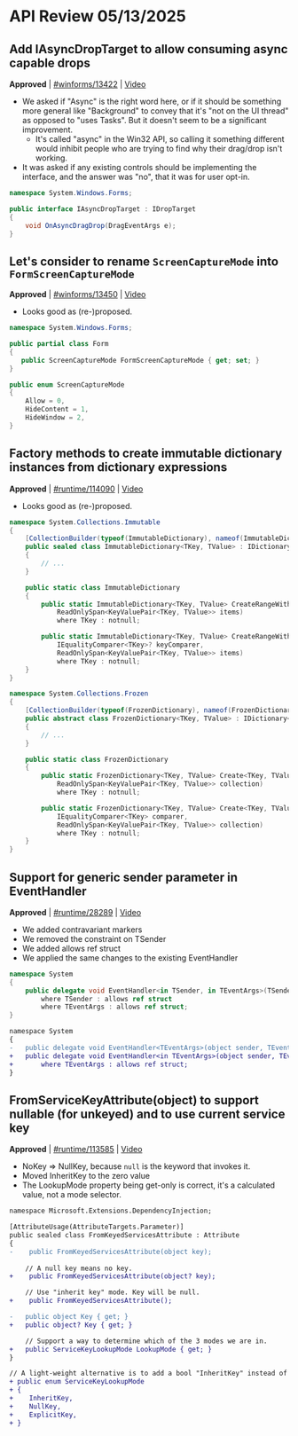 # API Review 05/13/2025

## Add IAsyncDropTarget to allow consuming async capable drops

**Approved** | [#winforms/13422](https://github.com/dotnet/winforms/issues/13422#issuecomment-2877417336) | [Video](https://www.youtube.com/watch?v=-RZ9Shk31h4&t=0h0m0s)

* We asked if "Async" is the right word here, or if it should be something more general like "Background" to convey that it's "not on the UI thread" as opposed to "uses Tasks".  But it doesn't seem to be a significant improvement.
  * It's called "async" in the Win32 API, so calling it something different would inhibit people who are trying to find why their drag/drop isn't working.
* It was asked if any existing controls should be implementing the interface, and the answer was "no", that it was for user opt-in.

```C#
namespace System.Windows.Forms;

public interface IAsyncDropTarget : IDropTarget
{
    void OnAsyncDragDrop(DragEventArgs e);
}
```
## Let's consider to rename `ScreenCaptureMode` into `FormScreenCaptureMode`

**Approved** | [#winforms/13450](https://github.com/dotnet/winforms/issues/13450#issuecomment-2877435823) | [Video](https://www.youtube.com/watch?v=-RZ9Shk31h4&t=0h23m37s)

* Looks good as (re-)proposed.

```C#
namespace System.Windows.Forms;

public partial class Form
{
   public ScreenCaptureMode FormScreenCaptureMode { get; set; }
}

public enum ScreenCaptureMode
{
    Allow = 0,
    HideContent = 1,
    HideWindow = 2,
}
```
## Factory methods to create immutable dictionary instances from dictionary expressions

**Approved** | [#runtime/114090](https://github.com/dotnet/runtime/issues/114090#issuecomment-2877466502) | [Video](https://www.youtube.com/watch?v=-RZ9Shk31h4&t=0h30m18s)

* Looks good as (re-)proposed.

```C#
namespace System.Collections.Immutable
{
    [CollectionBuilder(typeof(ImmutableDictionary), nameof(ImmutableDictionary.CreateRangeWithOverwrite))]
    public sealed class ImmutableDictionary<TKey, TValue> : IDictionary<TKey, TValue> //, ...
    {
        // ...
    }

    public static class ImmutableDictionary
    {
        public static ImmutableDictionary<TKey, TValue> CreateRangeWithOverwrite<TKey, TValue>(
            ReadOnlySpan<KeyValuePair<TKey, TValue>> items)
            where TKey : notnull;

        public static ImmutableDictionary<TKey, TValue> CreateRangeWithOverwrite<TKey, TValue>(
            IEqualityComparer<TKey>? keyComparer,
            ReadOnlySpan<KeyValuePair<TKey, TValue>> items)
            where TKey : notnull;
    }
}

namespace System.Collections.Frozen
{
    [CollectionBuilder(typeof(FrozenDictionary), nameof(FrozenDictionary.Create))]
    public abstract class FrozenDictionary<TKey, TValue> : IDictionary<TKey, TValue> //, ...
    {
        // ...
    }

    public static class FrozenDictionary
    {
        public static FrozenDictionary<TKey, TValue> Create<TKey, TValue>(
            ReadOnlySpan<KeyValuePair<TKey, TValue>> collection)
            where TKey : notnull;

        public static FrozenDictionary<TKey, TValue> Create<TKey, TValue>(
            IEqualityComparer<TKey> comparer,
            ReadOnlySpan<KeyValuePair<TKey, TValue>> collection)
            where TKey : notnull;
    }
}
```
## Support for generic sender parameter in EventHandler

**Approved** | [#runtime/28289](https://github.com/dotnet/runtime/issues/28289#issuecomment-2877604945) | [Video](https://www.youtube.com/watch?v=-RZ9Shk31h4&t=0h42m6s)

* We added contravariant markers
* We removed the constraint on TSender
* We added allows ref struct
* We applied the same changes to the existing EventHandler<T>

```C#
namespace System
{
    public delegate void EventHandler<in TSender, in TEventArgs>(TSender sender, TEventArgs e)
        where TSender : allows ref struct
        where TEventArgs : allows ref struct;
}
```

```diff
namespace System
{
-   public delegate void EventHandler<TEventArgs>(object sender, TEventArgs e);
+   public delegate void EventHandler<in TEventArgs>(object sender, TEventArgs e)
+       where TEventArgs : allows ref struct;
}
```
## FromServiceKeyAttribute(object) to support nullable (for unkeyed) and to use current service key

**Approved** | [#runtime/113585](https://github.com/dotnet/runtime/issues/113585#issuecomment-2877638542) | [Video](https://www.youtube.com/watch?v=-RZ9Shk31h4&t=1h37m55s)


* NoKey => NullKey, because `null` is the keyword that invokes it.
* Moved InheritKey to the zero value
* The LookupMode property being get-only is correct, it's a calculated value, not a mode selector.

```diff
namespace Microsoft.Extensions.DependencyInjection;

[AttributeUsage(AttributeTargets.Parameter)]
public sealed class FromKeyedServicesAttribute : Attribute
{
-    public FromKeyedServicesAttribute(object key);
    
    // A null key means no key.
+    public FromKeyedServicesAttribute(object? key);

    // Use "inherit key" mode. Key will be null.
+    public FromKeyedServicesAttribute();

-   public object Key { get; }
+   public object? Key { get; }

    // Support a way to determine which of the 3 modes we are in.
+   public ServiceKeyLookupMode LookupMode { get; }
}

// A light-weight alternative is to add a bool "InheritKey" instead of an enum. The Key property would be null when true.
+ public enum ServiceKeyLookupMode
+ {
+    InheritKey,
+    NullKey,
+    ExplicitKey,
+ }
```
